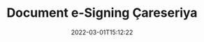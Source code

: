 ---
############################# Static ############################
layout: "product"
date: 2022-03-01T15:12:22
draft: false
#operation: 
#signaturetype: 
#fileformat: 
#productName: Java
lang: ku
#productCode: java
#otherformats: 
#breadcrumb: Put  signature on  for Java
product: "Signature"
product_tag: "signature"

############################# Head ############################
head_title: ".NET, Java, API-yên Cloud & Serlêdanên Îmzekirina Belgeya Serhêl"
head_description: "Ji bo .NET, Java û serîlêdanên ewr-based çareseriya e-îmzaya belgeya tev-di-yek bistînin. Formên belgeyên hevpar ên serhêl bi karanîna taybetmendiya kaş û avêtinê ya hêsan îmze bikin"

############################# Header ############################
title: "Document e-Signing Çareseriya"
description: "Dokument û wêneyên dîjîtal li ser her platformê bi karanîna API-yên me yên maqûl û çareseriyên bingehîn ên sepanê ji bo bernamenûs û bikarhênerên dawîn îmze bikin."

############################# APIs ###############################
apis:
  enable: true

  api:
    # api loop
    - title: "GroupDocs.Signature API-yên Koda Bilind Tê de"
      link: "/signature/"
      label: "Hemî API-yên Koda Bilind bibînin"
      api_product:
        # api_product loop
        - link: "/signature/net/"
          img_alt: "GroupDocs.Signature for .NET"
          image: "/border/groupdocs-signature-net.svg"
          product: "GroupDocs.Signature for"
          platform: ".NET"
          content: "Native .NET API ji bo zêdekirin, lêgerîn û verastkirina celebên herî populer ên îmzeya dîjîtal li Microsoft Office, PDF, wêne û cûrbecûr formên din ên di sepanên .NET de."

        # api_product loop
        - link: "/signature/java/"
          img_alt: "GroupDocs.Signature for Java"
          image: "/border/groupdocs-signature-java.svg"
          product: "GroupDocs.Signature for"
          platform: "Java"
          content: "Bi kapasîteyên eSignature serîlêdanên Java-yê hêzdar bikin ku bi dîjîtalî cûrbecûr belge û wêneyan li ser her pergala xebitandinê ya ku JDK-ya hatî saz kirin îmze bikin."

        # api_product loop
        - link: "/signature/nodejs-java/"
          img_alt: "GroupDocs.Signature for Node.js via Java"
          image: "/border/groupdocs-signature-nodejs-java.svg"
          product: "GroupDocs.Signature for"
          platform: "Node.js"
          content: "Çareseriya me ya Node.js serîlêdanên karsaziya we bi îmzekirina dîjîtal dirêj dike. Bi hêsanî îmzeyên elektronîkî li ser belgeyên populer û formatên wêneyan deynin."

    # api loop
    - title: "GroupDocs.Signature Low Code APIs Include"
      link: "https://products.groupdocs.cloud/signature"
      label: "Hemî API-yên Code Low-ê bibînin"
      api_product:
        # api_product loop
        - link: "https://products.groupdocs.cloud/signature/curl"
          img_alt: "GroupDocs.Signature Cloud for cURL"
          image: "https://www.groupdocs.cloud/templates/groupdocscloud/images/sdk/272x272/groupdocs_signature-for-curl.png"
          product: "GroupDocs.Signature"
          platform: "Cloud for cURL"
          content: "Bi API-ya îmzeya belgeyê ya cURL RESTful re bixebitin da ku di hemî formatên belgeyên populer ên wekî PDF, Word, Excel û wêneyan de celebên cûda yên îmzeyan zêde bikin û manîpule bikin."

        # api_product loop
        - link: "https://products.groupdocs.cloud/signature/net"
          img_alt: "GroupDocs.Signature Cloud SDK for .NET"
          image: "https://www.groupdocs.cloud/templates/groupdocscloud/images/sdk/272x272/groupdocs_signature-for-net.png"
          product: "GroupDocs.Signature"
          platform: "Cloud SDK for .NET"
          content: "RESTful API-ya e-îmzayê bi hêsanî bi .NET SDK-ê re bikar bînin da ku di nav sepanên .NET-ê de di gelek formatên belgeyê de îmzeya dîjîtal birêve bibin."

        # api_product loop
        - link: "https://products.groupdocs.cloud/signature/java"
          img_alt: "GroupDocs.Signature Cloud SDK for Java"
          image: "https://www.groupdocs.cloud/templates/groupdocscloud/images/sdk/272x272/groupdocs_signature-for-java.png"
          product: "GroupDocs.Signature"
          platform: "Cloud SDK for Java"
          content: "Taybetmendiyên pêşkeftî yên îmzekirina belgeyê di sepanên java-ya xwe de bi SDK-ya îmzeya belgeyê ya taybetî hatî sêwirandin ji bo Java-yê bicîh bikin."

    # api loop
    - title: "GroupDocs. Îmze No Sepanên Kodê Tê de"
      link: "https://products.groupdocs.app/signature"
      label: "Hemî Serlêdanên No Kodê bibînin"
      api_product:
        # api_product loop
        - link: "https://products.groupdocs.app/signature/total"
          img_alt: "GroupDocs.Signature Total"
          image: "https://www.aspose.cloud/templates/asposeapp/images/products/logo/aspose_signature-app.png"
          product: "GroupDocs.Signature"
          platform: "Total"
          content: "Pelên Microsoft Word, Excel, PowerPoint, Visio & PDF bi nivîs, wêne, Barcode an QR-Code îmze bikin."

        # api_product loop
        - link: "https://products.groupdocs.app/signature/docx"
          img_alt: "GroupDocs.Signature DOCX"
          image: "https://www.aspose.cloud/templates/groupdocsapp/images/products/logo/groupdocs_words-app.png"
          product: "GroupDocs.Signature"
          platform: "DOCX"
          content: "Belgeyên Word-ê bi dîjîtal rasterast ji geroka xwe belaş îmza bikin."

        # api_product loop
        - link: "https://products.groupdocs.app/signature/pdf"
          img_alt: "GroupDocs.Signature PDF"
          image: "https://www.aspose.cloud/templates/groupdocsapp/images/products/logo/groupdocs_pdf-app.png"
          product: "GroupDocs.Signature"
          platform: "PDF"
          content: "e-Pelên PDF-ê bi karanîna nivîs, wêne an barkodê ji hundurê gerokek webê îmze bikin."

############################# Back to top ###############################
back_to_top:
  enable: true
---